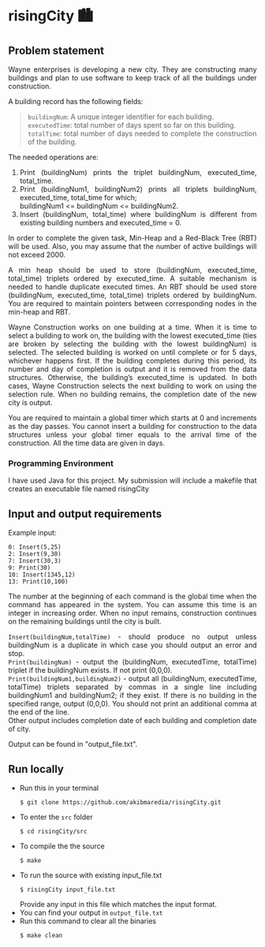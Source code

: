 # risingCity 🏙
<div style="text-align: justify">

## Problem statement
   Wayne enterprises is developing a new city. They are constructing many buildings and plan to use software to keep track of all the buildings under construction.

   A building record has the following fields:

   >`buildingNum`: A unique integer identifier for each building.  
   >`executedTime`: total number of days spent so far on this building.  
   >`totalTime`: total number of days needed to complete the construction of the building.

   The needed operations are:

   1. Print (buildingNum) prints the triplet buildingNum, executed_time, total_time.
   2. Print (buildingNum1, buildingNum2) prints all triplets buildingNum, executed_time,
      total_time for which; <br /> buildingNum1 <= buildingNum <= buildingNum2.
   3. Insert (buildingNum, total_time) where buildingNum is different from existing building
      numbers and executed_time = 0.


   In order to complete the given task, Min-Heap and a Red-Black Tree (RBT) will be used.
   Also, you may assume that the number of active buildings will not exceed 2000.

   A min heap should be used to store (buildingNum, executed_time, total_time) triplets
   ordered by executed_time. A suitable mechanism is needed to handle duplicate executed 
   times. An RBT should be used store (buildingNum, executed_time, total_time) triplets
   ordered by buildingNum. You are required to maintain pointers between corresponding
   nodes in the min-heap and RBT.

   Wayne Construction works on one building at a time. When it is time to select a building
   to work on, the building with the lowest executed_time (ties are broken by selecting the
   building with the lowest buildingNum) is selected. The selected building is worked on until
   complete or for 5 days, whichever happens first. If the building completes during this
   period, its number and day of completion is output and it is removed from the data
   structures. Otherwise, the building’s executed_time is updated. In both cases, Wayne
   Construction selects the next building to work on using the selection rule. When no
   building remains, the completion date of the new city is output.

   You are required to maintain a global timer which starts at 0 and increments as the day passes. You cannot insert a building for construction to the data structures unless your global timer equals to the arrival time of the construction. All the time data are given in days.

   ### Programming Environment
   I have used Java for this project. My submission will include a makefile that creates an
   executable file named risingCity

   ## Input and output requirements

   Example input:
   ```
   0: Insert(5,25)
   2: Insert(9,30)
   7: Insert(30,3)
   9: Print(30)
   10: Insert(1345,12)
   13: Print(10,100)
   ```

   The number at the beginning of each command is the global time when the command has appeared in the system. You can assume this time is an integer in increasing order. When no input remains, construction continues on the remaining buildings until the city is built.

   `Insert(buildingNum,totalTime)` - should produce no output unless buildingNum is a duplicate in which case you should output an error and stop. <br />
   `Print(buildingNum)` - output the (buildingNum, executedTime, totalTime) triplet if the buildingNum exists. If not print (0,0,0). <br />
   `Print(buildingNum1,buildingNum2)` - output all (buildingNum, executedTime, totalTime) triplets separated by commas in a single line including buildingNum1 and buildingNum2; if they exist. If there is no building in the specified range, output (0,0,0). You should not print an additional comma at the end of the line. <br />
   Other output includes completion date of each building and completion date of city.

   Output can be found in "output_file.txt".

   ## Run locally
   * Run this in your terminal
      ```
      $ git clone https://github.com/akibmaredia/risingCity.git 
      ```
   * To enter the `src` folder
      ```
      $ cd risingCity/src
      ```
   * To compile the the source
      ```
      $ make
      ```
   * To run the source with existing input_file.txt
      ```
      $ risingCity input_file.txt
      ```
      Provide any input in this file which matches the input format.
   * You can find your output in `output_file.txt`
   * Run this command to clear all the binaries
      ```
      $ make clean
      ```

      
</div>

